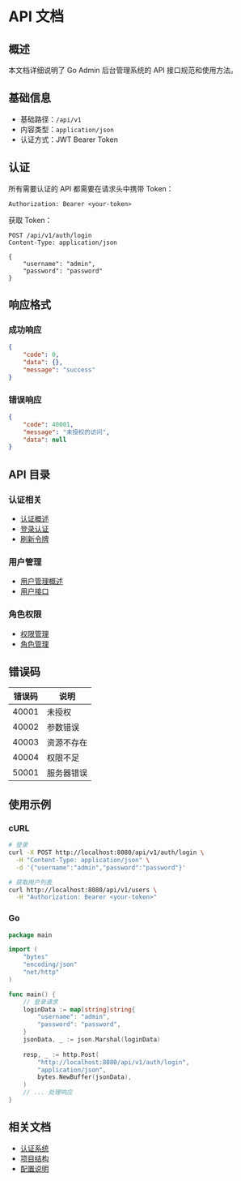 # API 文档

## 概述

本文档详细说明了 Go Admin 后台管理系统的 API 接口规范和使用方法。

## 基础信息

- 基础路径：`/api/v1`
- 内容类型：`application/json`
- 认证方式：JWT Bearer Token

## 认证

所有需要认证的 API 都需要在请求头中携带 Token：

```http
Authorization: Bearer <your-token>
```

获取 Token：

```http
POST /api/v1/auth/login
Content-Type: application/json

{
    "username": "admin",
    "password": "password"
}
```

## 响应格式

### 成功响应

```json
{
    "code": 0,
    "data": {},
    "message": "success"
}
```

### 错误响应

```json
{
    "code": 40001,
    "message": "未授权的访问",
    "data": null
}
```

## API 目录

### 认证相关

- [认证概述](overview.md#authentication)
- [登录认证](overview.md#login)
- [刷新令牌](overview.md#refresh-token)

### 用户管理

- [用户管理概述](overview.md#user-management)
- [用户接口](overview.md#user-api)

### 角色权限

- [权限管理](overview.md#permissions)
- [角色管理](overview.md#roles)

## 错误码

| 错误码 | 说明 |
|--------|------|
| 40001  | 未授权 |
| 40002  | 参数错误 |
| 40003  | 资源不存在 |
| 40004  | 权限不足 |
| 50001  | 服务器错误 |

## 使用示例

### cURL

```bash
# 登录
curl -X POST http://localhost:8080/api/v1/auth/login \
  -H "Content-Type: application/json" \
  -d '{"username":"admin","password":"password"}'

# 获取用户列表
curl http://localhost:8080/api/v1/users \
  -H "Authorization: Bearer <your-token>"
```

### Go

```go
package main

import (
    "bytes"
    "encoding/json"
    "net/http"
)

func main() {
    // 登录请求
    loginData := map[string]string{
        "username": "admin",
        "password": "password",
    }
    jsonData, _ := json.Marshal(loginData)
    
    resp, _ := http.Post(
        "http://localhost:8080/api/v1/auth/login",
        "application/json",
        bytes.NewBuffer(jsonData),
    )
    // ... 处理响应
}
```

## 相关文档

- [认证系统](../features/authentication.md)
- [项目结构](../getting-started/structure.md)
- [配置说明](../getting-started/configuration.md) 